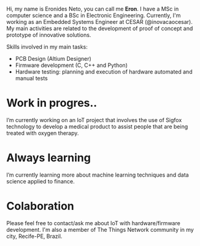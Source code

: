 
Hi, my name is Eronides Neto, you can call me **Eron**. I have a MSc in computer science and a BSc in Electronic Engineering. Currently, I'm working as an Embedded Systems Engineer at CESAR (@inovacaocesar). My main activities are related to the development of proof of concept and prototype of innovative solutions.

Skills involved in my main tasks:

- PCB Design (Altium Designer)
- Firmware development (C, C++ and Python)
- Hardware testing: planning and execution of hardware automated and manual tests

# Work in progres..

I’m currently working on an IoT project that involves the use of Sigfox technology to develop a medical product to assist people that are being treated with oxygen therapy.

# Always learning

I’m currently learning more about machine learning techniques and data science applied to finance. 

# Colaboration 

Please feel free to contact/ask me about IoT with hardware/firmware development. I'm also a member of The Things Network community in my city, Recife-PE, Brazil. 

<!--
**eron93br/eron93br** is a ✨ _special_ ✨ repository because its `README.md` (this file) appears on your GitHub profile.

Here are some ideas to get you started:

- 🔭 I’m currently working on ...
- 🌱 I’m currently learning ...
- 👯 I’m looking to collaborate on ...
- 🤔 I’m looking for help with ...
- 💬 Ask me about ...
- 📫 How to reach me: ...
- 😄 Pronouns: ...
- ⚡ Fun fact: ...
-->
